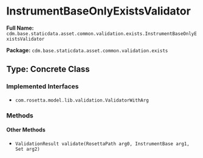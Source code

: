 # InstrumentBaseOnlyExistsValidator

**Full Name:** `cdm.base.staticdata.asset.common.validation.exists.InstrumentBaseOnlyExistsValidator`

**Package:** `cdm.base.staticdata.asset.common.validation.exists`

## Type: Concrete Class

### Implemented Interfaces

- `com.rosetta.model.lib.validation.ValidatorWithArg`

### Methods

#### Other Methods

- `ValidationResult validate(RosettaPath arg0, InstrumentBase arg1, Set arg2)`

